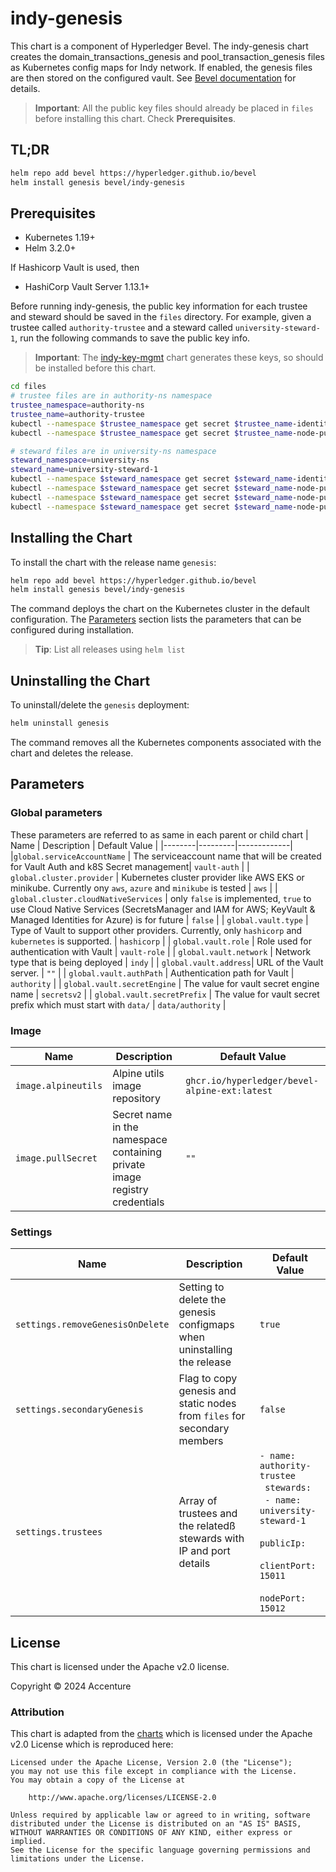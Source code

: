 [//]: # (##############################################################################################)
[//]: # (Copyright Accenture. All Rights Reserved.)
[//]: # (SPDX-License-Identifier: Apache-2.0)
[//]: # (##############################################################################################)

# indy-genesis

This chart is a component of Hyperledger Bevel. The indy-genesis chart creates the domain_transactions_genesis and pool_transaction_genesis files as Kubernetes config maps for Indy network. If enabled, the genesis files are then stored on the configured vault. See [Bevel documentation](https://hyperledger-bevel.readthedocs.io/en/latest/) for details.

> **Important**: All the public key files should already be placed in `files` before installing this chart. Check **Prerequisites**.

## TL;DR

```bash
helm repo add bevel https://hyperledger.github.io/bevel
helm install genesis bevel/indy-genesis
```

## Prerequisites

- Kubernetes 1.19+
- Helm 3.2.0+

If Hashicorp Vault is used, then
- HashiCorp Vault Server 1.13.1+

Before running indy-genesis, the public key information for each trustee and steward should be saved in the `files` directory. For example, given a trustee called `authority-trustee` and a steward called `university-steward-1`, run the following commands to save the public key info. 

> **Important**: The [indy-key-mgmt](../indy-key-mgmt/README.md) chart generates these keys, so should be installed before this chart.

```bash
cd files
# trustee files are in authority-ns namespace
trustee_namespace=authority-ns
trustee_name=authority-trustee
kubectl --namespace $trustee_namespace get secret $trustee_name-identity-public -o jsonpath='{.data.value}' | base64 -d | jq '.["did"]'> $trustee_name-did.json
kubectl --namespace $trustee_namespace get secret $trustee_name-node-public-verif-keys -o jsonpath='{.data.value}' | base64 -d | jq '.["verification-key"]' > $trustee_name-verkey.json

# steward files are in university-ns namespace
steward_namespace=university-ns
steward_name=university-steward-1
kubectl --namespace $steward_namespace get secret $steward_name-identity-public -o jsonpath='{.data.value}' | base64 -d | jq '.["did"]'> $steward_name-did.json
kubectl --namespace $steward_namespace get secret $steward_name-node-public-verif-keys -o jsonpath='{.data.value}' | base64 -d | jq '.["verification-key"]' > $steward_name-verkey.json
kubectl --namespace $steward_namespace get secret $steward_name-node-public-bls-keys -o jsonpath='{.data.value}' | base64 -d | jq '.["bls-key-pop"]' > $steward_name-blspop.json
kubectl --namespace $steward_namespace get secret $steward_name-node-public-bls-keys -o jsonpath='{.data.value}' | base64 -d | jq '.["bls-public-key"]' > $steward_name-blspub.json
```

## Installing the Chart

To install the chart with the release name `genesis`:

```bash
helm repo add bevel https://hyperledger.github.io/bevel
helm install genesis bevel/indy-genesis
```

The command deploys the chart on the Kubernetes cluster in the default configuration. The [Parameters](#parameters) section lists the parameters that can be configured during installation.

> **Tip**: List all releases using `helm list`

## Uninstalling the Chart

To uninstall/delete the `genesis` deployment:

```bash
helm uninstall genesis
```

The command removes all the Kubernetes components associated with the chart and deletes the release.

## Parameters

### Global parameters
These parameters are referred to as same in each parent or child chart
| Name   | Description  | Default Value |
|--------|---------|-------------|
|`global.serviceAccountName` | The serviceaccount name that will be created for Vault Auth and k8S Secret management| `vault-auth` |
| `global.cluster.provider` | Kubernetes cluster provider like AWS EKS or minikube. Currently ony `aws`, `azure` and `minikube` is tested | `aws` |
| `global.cluster.cloudNativeServices` | only `false` is implemented, `true` to use Cloud Native Services (SecretsManager and IAM for AWS; KeyVault & Managed Identities for Azure) is for future  | `false`  |
| `global.vault.type`  | Type of Vault to support other providers. Currently, only `hashicorp` and `kubernetes` is supported. | `hashicorp`    |
| `global.vault.role`  | Role used for authentication with Vault | `vault-role`    |
| `global.vault.network`  | Network type that is being deployed | `indy`    |
| `global.vault.address`| URL of the Vault server.    | `""`            |
| `global.vault.authPath`    | Authentication path for Vault  | `authority`            |
| `global.vault.secretEngine` | The value for vault secret engine name   | `secretsv2`  |
| `global.vault.secretPrefix` | The value for vault secret prefix which must start with `data/`   | `data/authority`  |

### Image

| Name   | Description    | Default Value   |
| -------------| ---------- | --------- |
| `image.alpineutils`  | Alpine utils image repository  | `ghcr.io/hyperledger/bevel-alpine-ext:latest` |
| `image.pullSecret`    | Secret name in the namespace containing private image registry credentials  | `""`            |

### Settings

| Name   | Description  | Default Value |
|--------|---------|-------------|
|`settings.removeGenesisOnDelete` | Setting to delete the genesis configmaps when uninstalling the release | `true` |
| `settings.secondaryGenesis` | Flag to copy genesis and static nodes from `files` for secondary members  | `false` |
| `settings.trustees` | Array of trustees and the relatedß stewards with IP and port details | `- name: authority-trustee`<br>&nbsp;&nbsp;`stewards:` <br>&nbsp;&nbsp;`- name: university-steward-1` <br>&nbsp;&nbsp;&nbsp;&nbsp;&nbsp; `publicIp:` <br>&nbsp;&nbsp;&nbsp;&nbsp;&nbsp; `clientPort: 15011` <br>&nbsp;&nbsp;&nbsp;&nbsp;&nbsp; `nodePort: 15012` |

## License

This chart is licensed under the Apache v2.0 license.

Copyright &copy; 2024 Accenture

### Attribution

This chart is adapted from the [charts](https://hyperledger.github.io/bevel/) which is licensed under the Apache v2.0 License which is reproduced here:

```
Licensed under the Apache License, Version 2.0 (the "License");
you may not use this file except in compliance with the License.
You may obtain a copy of the License at

    http://www.apache.org/licenses/LICENSE-2.0

Unless required by applicable law or agreed to in writing, software
distributed under the License is distributed on an "AS IS" BASIS,
WITHOUT WARRANTIES OR CONDITIONS OF ANY KIND, either express or implied.
See the License for the specific language governing permissions and
limitations under the License.
```
